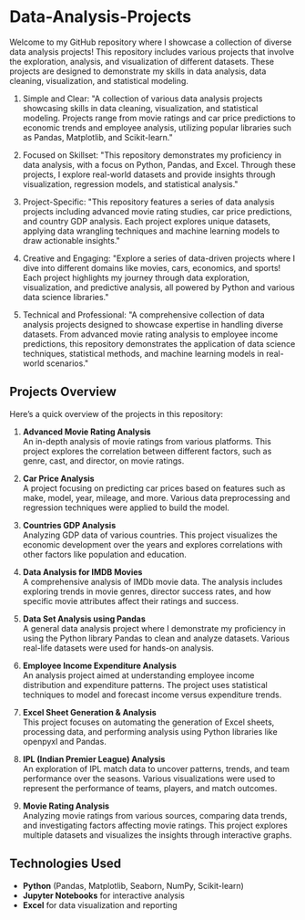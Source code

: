 # Data-Analysis-Projects

Welcome to my GitHub repository where I showcase a collection of diverse data analysis projects! This repository includes various projects that involve the exploration, analysis, and visualization of different datasets. These projects are designed to demonstrate my skills in data analysis, data cleaning, visualization, and statistical modeling.

1. Simple and Clear:
"A collection of various data analysis projects showcasing skills in data cleaning, visualization, and statistical modeling. Projects range from movie ratings and car price predictions to economic trends and employee analysis, utilizing popular libraries such as Pandas, Matplotlib, and Scikit-learn."

2. Focused on Skillset:
"This repository demonstrates my proficiency in data analysis, with a focus on Python, Pandas, and Excel. Through these projects, I explore real-world datasets and provide insights through visualization, regression models, and statistical analysis."

3. Project-Specific:
"This repository features a series of data analysis projects including advanced movie rating studies, car price predictions, and country GDP analysis. Each project explores unique datasets, applying data wrangling techniques and machine learning models to draw actionable insights."

4. Creative and Engaging:
"Explore a series of data-driven projects where I dive into different domains like movies, cars, economics, and sports! Each project highlights my journey through data exploration, visualization, and predictive analysis, all powered by Python and various data science libraries."

5. Technical and Professional:
"A comprehensive collection of data analysis projects designed to showcase expertise in handling diverse datasets. From advanced movie rating analysis to employee income predictions, this repository demonstrates the application of data science techniques, statistical methods, and machine learning models in real-world scenarios."

## Projects Overview

Here’s a quick overview of the projects in this repository:

1. **Advanced Movie Rating Analysis**  
   An in-depth analysis of movie ratings from various platforms. This project explores the correlation between different factors, such as genre, cast, and director, on movie ratings.

2. **Car Price Analysis**  
   A project focusing on predicting car prices based on features such as make, model, year, mileage, and more. Various data preprocessing and regression techniques were applied to build the model.

3. **Countries GDP Analysis**  
   Analyzing GDP data of various countries. This project visualizes the economic development over the years and explores correlations with other factors like population and education.

4. **Data Analysis for IMDB Movies**  
   A comprehensive analysis of IMDb movie data. The analysis includes exploring trends in movie genres, director success rates, and how specific movie attributes affect their ratings and success.

5. **Data Set Analysis using Pandas**  
   A general data analysis project where I demonstrate my proficiency in using the Python library Pandas to clean and analyze datasets. Various real-life datasets were used for hands-on analysis.

6. **Employee Income Expenditure Analysis**  
   An analysis project aimed at understanding employee income distribution and expenditure patterns. The project uses statistical techniques to model and forecast income versus expenditure trends.

7. **Excel Sheet Generation & Analysis**  
   This project focuses on automating the generation of Excel sheets, processing data, and performing analysis using Python libraries like openpyxl and Pandas.

8. **IPL (Indian Premier League) Analysis**  
   An exploration of IPL match data to uncover patterns, trends, and team performance over the seasons. Various visualizations were used to represent the performance of teams, players, and match outcomes.

9. **Movie Rating Analysis**  
   Analyzing movie ratings from various sources, comparing data trends, and investigating factors affecting movie ratings. This project explores multiple datasets and visualizes the insights through interactive graphs.

## Technologies Used
- **Python** (Pandas, Matplotlib, Seaborn, NumPy, Scikit-learn)
- **Jupyter Notebooks** for interactive analysis
- **Excel** for data visualization and reporting
